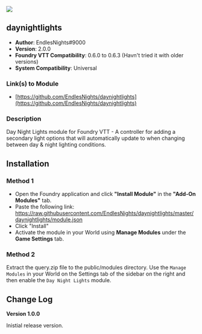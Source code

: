 ![](https://img.shields.io/badge/Foundry-v0.6.4-informational)
## daynightlights

* **Author**: EndlesNights#9000
* **Version**: 2.0.0
* **Foundry VTT Compatibility**: 0.6.0 to 0.6.3 (Havn't tried it with older versions)
* **System Compatibility**: Universal

### Link(s) to Module
* [https://github.com/EndlesNights/daynightlights](https://github.com/EndlesNights/daynightlights)

### Description
Day Night Lights module for Foundry VTT - A controller for adding a secondary light options that will automatically update to when changing between day &amp; night lighting conditions.

## Installation
### Method 1
* Open the Foundry application and click **"Install Module"** in the **"Add-On Modules"** tab.
* Paste the following link: https://raw.githubusercontent.com/EndlesNights/daynightlights/master/daynightlights/module.json
* Click "Install"
* Activate the module in your World using **Manage Modules** under the **Game Settings** tab.

### Method 2
Extract the query.zip file to the public/modules directory. Use the `Manage Modules` in your World on the Settings tab of the sidebar on the right and then enable the `Day Night Lights` module.


## Change Log

**Version 1.0.0**

Inistial release version.
